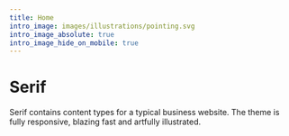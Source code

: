 ```yaml
---
title: Home
intro_image: images/illustrations/pointing.svg
intro_image_absolute: true
intro_image_hide_on_mobile: true
---
```

# Serif

Serif contains content types for a typical business website. The theme is fully responsive, blazing fast and artfully illustrated.
